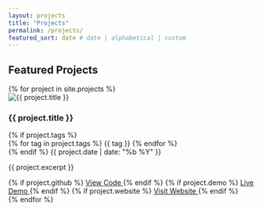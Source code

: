 ```yaml
---
layout: projects
title: "Projects"
permalink: /projects/
featured_sort: date # date | alphabetical | custom
---
```


## Featured Projects

<div class="project-grid">
  {% for project in site.projects %}
    <article class="project-card">
      <div class="project-image">
        <img src="{{ project.image | default: '/assets/images/project-default.jpg' }}" alt="{{ project.title }}" loading="lazy">
      </div>
      <div class="project-content">
        <h3>{{ project.title }}</h3>
        <div class="project-meta">
          {% if project.tags %}
            <div class="project-tags">
              {% for tag in project.tags %}
                <span class="tag">{{ tag }}</span>
              {% endfor %}
            </div>
          {% endif %}
          <span class="project-date">{{ project.date | date: "%b %Y" }}</span>
        </div>
        <p>{{ project.excerpt }}</p>
        <div class="project-links">
          {% if project.github %}
            <a href="{{ project.github }}" class="btn github" target="_blank" rel="noopener noreferrer">
              <i class="fab fa-github"></i> View Code
            </a>
          {% endif %}
          {% if project.demo %}
            <a href="{{ project.demo }}" class="btn demo" target="_blank" rel="noopener noreferrer">
              <i class="fas fa-external-link-alt"></i> Live Demo
            </a>
          {% endif %}
          {% if project.website %}
            <a href="{{ project.website }}" class="btn website" target="_blank" rel="noopener noreferrer">
              <i class="fas fa-globe"></i> Visit Website
            </a>
          {% endif %}
        </div>
      </div>
    </article>
  {% endfor %}
</div>